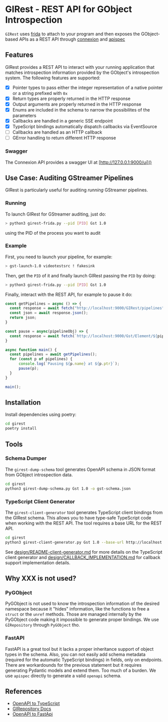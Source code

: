 # GIRest - REST API for GObject Introspection

`GIRest` uses [frida](https://frida.re) to attach to your program and then exposes the GObject-based APIs as
a REST API through [connexion](https://connexion.readthedocs.io/) and [apispec](https://apispec.readthedocs.io/)

## Features
GIRest provides a REST API to interact with your running application that matches introspection
information provided by the GObject's introspection system. The following features are supported:
* [x] Pointer types to pass either the integer representation of a native pointer or a string prefixed with `0x`
* [x] Return types are properly returned in the HTTP response
* [x] Output arguments are properly returned in the HTTP response
* [x] Enums are included in the schema to narrow the possibilites of the parameters
* [x] Callbacks are handled in a generic SSE endpoint
* [x] TypeScript bindings automatically dispatch callbacks via EventSource
* [ ] Callbacks are handled as an HTTP callback
* [ ] GError handling to return different HTTP response

### Swagger
The Connexion API provides a swagger UI at [http://127.0.0.1:9000/ui]()

## Use Case: Auditing GStreamer Pipelines

GIRest is particularly useful for auditing _running_ GStreamer pipelines.

### Running
To launch GIRest for GStreamer auditing, just do:
```bash
> python3 girest-frida.py --pid [PID] Gst 1.0
```
using the PID of the process you want to audit

### Example
First, you need to launch your pipeline, for example:

```bash
> gst-launch-1.0 videotestsrc ! fakesink
```

Then, get the `PID` of it and finally launch GIRest passing the `PID` by doing:

```bash
> python3 girest-frida.py --pid [PID] Gst 1.0
```

Finally, interact with the REST API, for example to pause it do:

```js
const getPipelines = async () => {
  const response = await fetch("http://localhost:9000/GIRest/pipelines");
  const json = await response.json();
  return json;
}

const pause = async(pipelineObj) => {
  const response = await fetch(`http://localhost:9000/Gst/Element/${pipelineObj.ptr}/set_state?state=3`);
}

async function main() {
  const pipelines = await getPipelines();
  for (const p of pipelines) {
      console.log(`Pausing ${p.name} at ${p.ptr}`);
      pause(p);
  }
}

main();

```

## Installation

Install dependencies using poetry:

```bash
cd girest
poetry install
```

## Tools

### Schema Dumper

The `girest-dump-schema` tool generates OpenAPI schema in JSON format from GObject introspection data.

```bash
cd girest
python3 girest-dump-schema.py Gst 1.0 -o gst-schema.json
```

### TypeScript Client Generator

The `girest-client-generator` tool generates TypeScript client bindings from the GIRest schema. This allows you to have type-safe TypeScript code when working with the REST API. The tool requires a base URL for the REST API.

```bash
cd girest
python3 girest-client-generator.py Gst 1.0 --base-url http://localhost:9000 -o gst.ts
```

See [design/README-client-generator.md](design/README-client-generator.md) for more details on the TypeScript client generator and [design/CALLBACK_IMPLEMENTATION.md](design/CALLBACK_IMPLEMENTATION.md) for callback support implementation details.

## Why XXX is not used?
### PyGObject
PyGObject is not used to know the introspection information of the desired namespace because it "hides" information, like
the functions to free a `struct` or the `unref` methods. Those are managed internally by the PyGObject code making it impossible to generate proper bindings. We use `GIRepository` through `PyGObject` tho.

### FastAPI
FastAPI is a great tool but it lacks a proper inheritance support of object types in the schema. Also, you can not easily
add schema metadata (required for the automatic TypeScript bindings) in fields, only on endpoints. There are workardounds
for the previous statement but it requires generating Pydantic models and extend them. Too much of a burden. We use `apispec` directly to generate a valid `openapi` schema.

## References
* [OpenAPI to TypeScript](https://heyapi.dev/openapi-ts/output)
* [GIRepository Docs](https://gnome.pages.gitlab.gnome.org/gobject-introspection/girepository/)
* [OpenAPI to FastApi](https://github.com/ioxiocom/openapi-to-fastapi/)
